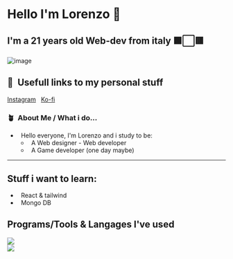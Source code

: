 # Hello I'm Lorenzo 👋
I'm a 21 years old Web-dev from italy 🟩⬜🟥
-----

<p align="center">
 
![image](https://i.imgur.com/D7TPXAh.jpeg)

##  📝&nbsp; Usefull links to my personal stuff
<a href=""><img alt="" src="https://www.instagram.com/yourfavboylore/"/>Instagram</a> &nbsp;
<a href=""><img alt="" src="https://ko-fi.com/lorestudies"/>Ko-fi</a> &nbsp;

### 🪴 &nbsp;About Me / What i do...

- &nbsp; Hello everyone, I'm Lorenzo and i study to be:
    - &nbsp; A Web designer - Web developer
    - &nbsp; A Game developer (one day maybe)
----
## Stuff i want to learn:
- &nbsp; React & tailwind
- &nbsp; Mongo DB

## Programs/Tools & Langages I've used

  <a href="https://skillicons.dev">
    <img src="https://skillicons.dev/icons?i=c,cs,cpp,html,css,java,javascript,php" /><br>
   <img src="https://skillicons.dev/icons?i=figma,eclipse,mysql,pr,ps,unity,vscode,godot" />
  </a>
</p>
